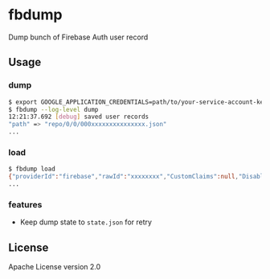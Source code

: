 # fbdump

Dump bunch of Firebase Auth user record

## Usage

### dump

```bash
$ export GOOGLE_APPLICATION_CREDENTIALS=path/to/your-service-account-key.json
$ fbdump --log-level dump
12:21:37.692 [debug] saved user records
"path" => "repo/0/0/000xxxxxxxxxxxxxxx.json"
...
```

### load

```bash
$ fbdump load
{"providerId":"firebase","rawId":"xxxxxxxx","CustomClaims":null,"Disabled":false,"EmailVerified":false,"ProviderUserInfo":null,"TokensValidAfterMillis":0,"UserMetadata":{"CreationTimestamp":1234567890,"LastLogInTimestamp":1234567890,"LastRefreshTimestamp":1234567890},"TenantID":"","MultiFactor":{"EnrolledFactors":null},"PasswordHash":"","PasswordSalt":""}
...
```

### features

- Keep dump state to `state.json` for retry

## License

Apache License version 2.0
